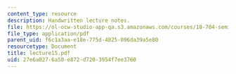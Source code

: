 ```yaml
---
content_type: resource
description: Handwritten lecture notes.
file: https://ol-ocw-studio-app-qa.s3.amazonaws.com/courses/18-704-seminar-in-algebra-and-number-theory-rational-points-on-elliptic-curves-fall-2004/27e6a0276a50e872d7203954f7ee3760_lecture15.pdf
file_type: application/pdf
parent_uid: f6c1a3aa-e18e-775d-4825-096da39a5e80
resourcetype: Document
title: lecture15.pdf
uid: 27e6a027-6a50-e872-d720-3954f7ee3760
---
```

